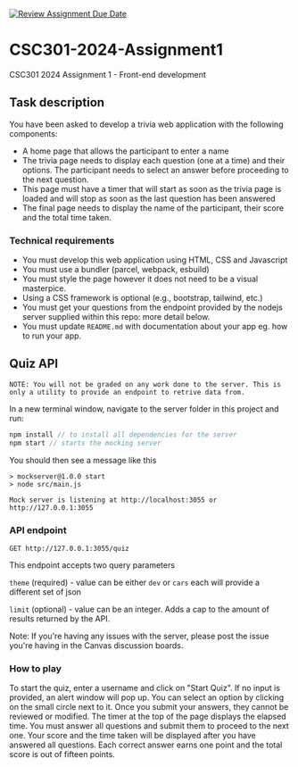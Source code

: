 [![Review Assignment Due Date](https://classroom.github.com/assets/deadline-readme-button-24ddc0f5d75046c5622901739e7c5dd533143b0c8e959d652212380cedb1ea36.svg)](https://classroom.github.com/a/dwmllbUq)
# CSC301-2024-Assignment1
CSC301 2024 Assignment 1 - Front-end development

## Task description
You have been asked to develop a trivia web application with the following components:
- A home page that allows the participant to enter a name
- The trivia page needs to display each question (one at a time) and their options. The participant needs to select an answer before proceeding to the next question. 
- This page must have a timer that will start as soon as the trivia page is loaded and will stop as soon as the last question has been answered
- The final page needs to display the name of the participant, their score and the total time taken.

### Technical requirements
- You must develop this web application using HTML, CSS and Javascript
- You must use a bundler (parcel, webpack, esbuild)
- You must style the page however it does not need to be a visual masterpice.
- Using a CSS framework is optional (e.g., bootstrap, tailwind, etc.)
- You must get your questions from the endpoint provided by the nodejs server supplied within this repo: more detail below.
- You must update `README.md` with documentation about your app eg. how to run your app.


## Quiz API

    NOTE: You will not be graded on any work done to the server. This is only a utility to provide an endpoint to retrive data from.

In a new terminal window, navigate to the server folder in this project and run:
```javascript
npm install // to install all dependencies for the server
npm start // starts the mocking server
```

You should then see a message like this
```shell
> mockserver@1.0.0 start
> node src/main.js

Mock server is listening at http://localhost:3055 or http://127.0.0.1:3055
```

### API endpoint  
```
GET http://127.0.0.1:3055/quiz
```  

This endpoint accepts two query parameters  

`theme` (required) - value can be either `dev` or `cars`
each will provide a different set of json

`limit` (optional) - value can be an integer. Adds a cap to the amount of results returned by the API.

Note: If you're having any issues with the server, please post the issue you're having in the Canvas discussion boards.

### How to play
To start the quiz, enter a username and click on "Start Quiz". If no input is provided, an alert window will pop up. You can select an option by clicking on the small circle next to it. Once you submit your answers, they cannot be reviewed or modified. The timer at the top of the page displays the elapsed time. You must answer all questions and submit them to proceed to the next one. Your score and the time taken will be displayed after you have answered all questions. Each correct answer earns one point and the total score is out of fifteen points.

